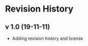 Revision History
================


v 1.0 (19-11-11)
-----------------

* Adding revision history and license
